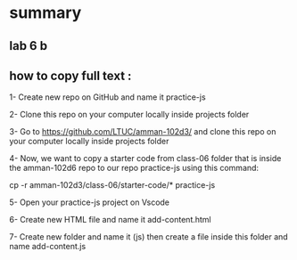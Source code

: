 
# summary 
## lab 6 b
## how to copy full text :

1- Create new repo on GitHub and name it practice-js

2- Clone this repo on your computer locally inside projects folder

3- Go to https://github.com/LTUC/amman-102d3/ and clone this repo on your computer locally
inside projects folder

4- Now, we want to copy a starter code from class-06 folder that is inside the amman-102d6 repo
to our repo practice-js using this command:

cp -r amman-102d3/class-06/starter-code/* practice-js

5- Open your practice-js project on Vscode

6- Create new HTML file and name it add-content.html 

7- Create new folder and name it (js) then create a file inside this folder and name add-content.js

